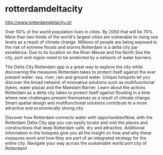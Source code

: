 # rotterdamdeltacity
http://www.rotterdamdeltacity.nl/

Over 50% of the world population lives in cities. By 2050 that will be 70%. More than two thirds of the world's largest cities are vulnerable to rising sea levels as a result of climate change. Millions of people are being exposed to the risk of extreme floods and storms.Rotterdam is a delta city par excellence. Due to its location on the River Meuse and the North Sea the city, port and region need to be protected by a network of water barriers. 

The Delta City Rotterdam app is a great way to explore the city while discovering the measures Rotterdam takes to protect itself against the ever present water: sea, river, rain and ground water. Unique hotspots let you discover the broad network of innovative solutions such as multifunctional dykes, water plazas and the Maeslant Barrier. Learn about the actions Rotterdam as a delta city takes to protect itself against flooding in a time where new challenges present themselves as a result of climate change. Smart spatial design and multifunctional solutions contribute to a more attractive and economically strong city. 

Discover how Rotterdam connects water with opportunities!Now, with the Rotterdam Delta City app you can easily locate and visit the places and constructions that keep Rotterdam safe, dry and attractive. Additional information in the hotspots give you all the insight on how and why these measures work and how they are part of an integrated strategy for the entire city. Navigate your way across the sustainable world port city of Rotterdam!
